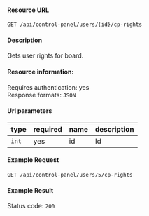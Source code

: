#### Resource URL
`GET /api/control-panel/users/{id}/cp-rights`

#### Description
  Gets user rights for board.

#### Resource information:
  Requires authentication: yes    
  Response formats: `JSON`

#### Url parameters
| type     | required | name                              | description
|----------|----------|-----------------------------------|-------------
| `int`    | yes      | id                                | Id


#### Example Request
`GET /api/control-panel/users/5/cp-rights`

#### Example Result
Status code: `200`
```JSON

```